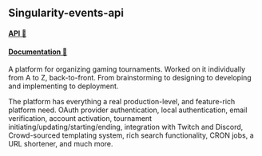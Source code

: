 ## Singularity-events-api

#### [API 🧠](https://api.singularity.events/v1)
#### [Documentation 📖](https://documenter.getpostman.com/view/17625602/UzQyqNr6)


A platform for organizing gaming tournaments. Worked on it individually from A to Z, back-to-front. 
From brainstorming to designing to developing and implementing to deployment. 

The platform has everything a real production-level, and feature-rich platform need. 
OAuth provider authentication, local authentication, email verification, account activation, tournament initiating/updating/starting/ending, integration with Twitch and Discord, Crowd-sourced templating system, rich search functionality, CRON jobs, a URL shortener, and much more.
